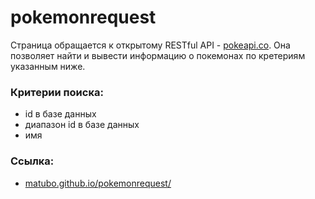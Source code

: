 # pokemonrequest

Страница обращается к открытому RESTful API - [pokeapi.co](https://pokeapi.co/).
Она позволяет найти и вывести информацию о покемонах по кретериям указанным ниже.

### Критерии поиска:
- id в базе данных
- диапазон id в базе данных
- имя

### Ссылка:
 - [matubo.github.io/pokemonrequest/](https://matubo.github.io/pokemonrequest/)

